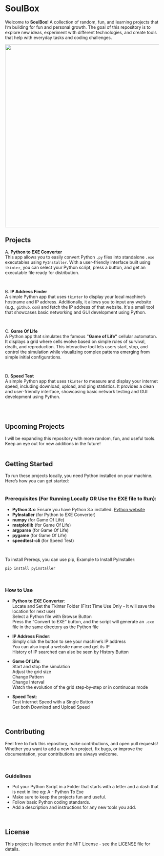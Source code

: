 # SoulBox

Welcome to **SoulBox**! A collection of random, fun, and learning projects that I’m building for fun and personal growth. The goal of this repository is to explore new ideas, experiment with different technologies, and create tools that help with everyday tasks and coding challenges.

<img
src="https://media0.giphy.com/media/v1.Y2lkPTc5MGI3NjExNWMzMmFocGNjYXdqbndhcnlqdWx0YmhjdnlsZ2M1cDlnbDVsYzE2aiZlcD12MV9pbnRlcm5hbF9naWZfYnlfaWQmY3Q9Zw/Rlqzt1kP5459lJi6oi/giphy.gif" height="600" />


## Projects

A. **Python to EXE Converter**  
   This app allows you to easily convert Python `.py` files into standalone `.exe` executables using `PyInstaller`. With a user-friendly interface built using `tkinter`, you can select your Python script, press a button, and get an executable file ready for distribution.

   <br>

B. **IP Address Finder**  
   A simple Python app that uses `tkinter` to display your local machine’s hostname and IP address. Additionally, it allows you to input any website (e.g., `github.com`) and fetch the IP address of that website. It's a small tool that showcases basic networking and GUI development using Python. 

   <br>

C. **Game Of Life**  
   A Python app that simulates the famous **"Game of Life"** cellular automaton. It displays a grid where cells evolve based on simple rules of survival, death, and reproduction. This interactive tool lets users start, stop, and control the simulation while visualizing complex patterns emerging from simple initial configurations.

   <br>

D. **Speed Test**  
   A simple Python app that uses `tkinter` to measure and display your internet speed, including download, upload, and ping statistics. It provides a clean and user-friendly interface, showcasing basic network testing and GUI development using Python.
   <br>

   
   <br><br>

## Upcoming Projects

I will be expanding this repository with more random, fun, and useful tools. Keep an eye out for new additions in the future! <br><br>

## Getting Started

To run these projects locally, you need Python installed on your machine. Here’s how you can get started: <br><br>

### Prerequisites (For Running Locally OR Use the EXE file to Run):

- **Python 3.x**: Ensure you have Python 3.x installed. [Python website](https://www.python.org/downloads/)
- **PyInstaller** (for Python to EXE Converter)
- **numpy**       (for Game Of Life)
- **matplotlib**  (for Game Of Life)
- **argparse**    (for Game Of Life)
- **pygame**      (for Game Of Life)
- **speedtest-cli**   (for Speed Test)


<br>

  To install Prereqs, you can use pip, Example to Install PyInstaller:
  ```bash
  pip install pyinstaller
  ```

<br>

### How to Use

- **Python to EXE Converter**: <br>
  Locate and Set the Tkinter Folder (First Time Use Only - It will save the location for next use) <br>
  Select a Python file with Browse Button <br>
  Press the “Convert to EXE” button, and the script will generate an `.exe` file in the same directory as the Python file <br>

- **IP Address Finder**: <br>
  Simply click the button to see your machine’s IP address <br>
  You can also input a website name and get its IP <br>
  History of IP searched can also be seen by History Button <br>
  
- **Game Of Life**: <br>
  Start and stop the simulation <br>
  Adjust the grid size <br>
  Change Pattern <br>
  Change Interval <br>
  Watch the evolution of the grid step-by-step or in continuous mode <br>

- **Speed Test**: <br>
  Test Internet Speed with a Single Button <br>
  Get both Download and Upload Speed <br>

  <br>

## Contributing

Feel free to fork this repository, make contributions, and open pull requests! Whether you want to add a new fun project, fix bugs, or improve the documentation, your contributions are always welcome.

<br>

### Guidelines
- Put your Python Script in a Folder that starts with a letter and a dash that is next in line eg: A - Python To Exe
- Make sure to keep the projects fun and useful.
- Follow basic Python coding standards.
- Add a description and instructions for any new tools you add.

<br>

## License

This project is licensed under the MIT License - see the [LICENSE](LICENSE) file for details.
